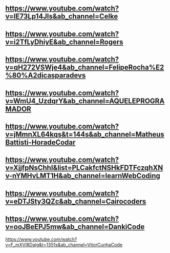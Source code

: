 ## https://www.youtube.com/watch?v=IE73Lp14JIs&ab_channel=Celke

## https://www.youtube.com/watch?v=i2TfLyDhiyE&ab_channel=Rogers

## https://www.youtube.com/watch?v=qH272VSWje4&ab_channel=FelipeRocha%E2%80%A2dicasparadevs

## https://www.youtube.com/watch?v=WmU4_UzdqrY&ab_channel=AQUELEPROGRAMADOR

## https://www.youtube.com/watch?v=jMmnXL64kqs&t=144s&ab_channel=MatheusBattisti-HoradeCodar

## https://www.youtube.com/watch?v=XjjfpNsChhI&list=PLCakfctNSHkFDTFczqhXNv-nYMHvLMT1H&ab_channel=learnWebCoding

## https://www.youtube.com/watch?v=eDTJSty3QZc&ab_channel=Cairocoders

## https://www.youtube.com/watch?v=ooJBeEPJ5mw&ab_channel=DankiCode

https://www.youtube.com/watch?v=F_mXVI8Dalg&t=1351s&ab_channel=VitorCunhaCode
